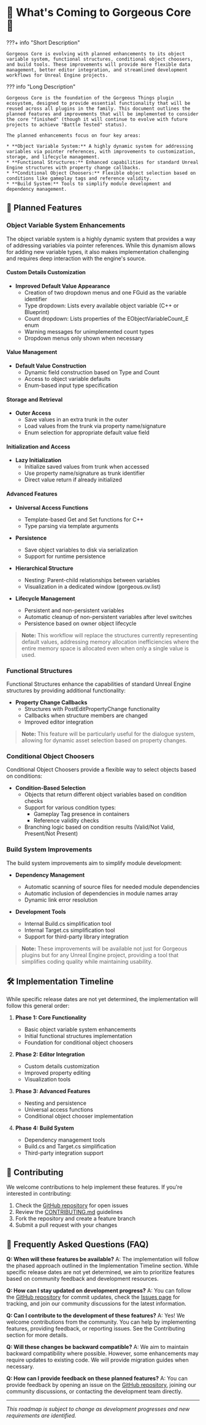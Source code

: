 # 🔮 What's Coming to Gorgeous Core 🔮

???+ info "Short Description"

    Gorgeous Core is evolving with planned enhancements to its object variable system, functional structures, conditional object choosers, and build tools. These improvements will provide more flexible data management, better editor integration, and streamlined development workflows for Unreal Engine projects.

??? info "Long Description"

    Gorgeous Core is the foundation of the Gorgeous Things plugin ecosystem, designed to provide essential functionality that will be reused across all plugins in the family. This document outlines the planned features and improvements that will be implemented to consider the core "finished" (though it will continue to evolve with future projects to achieve "Battle Tested" status).

    The planned enhancements focus on four key areas:

    * **Object Variable System:** A highly dynamic system for addressing variables via pointer references, with improvements to customization, storage, and lifecycle management.
    * **Functional Structures:** Enhanced capabilities for standard Unreal Engine structures with property change callbacks.
    * **Conditional Object Choosers:** Flexible object selection based on conditions like gameplay tags and reference validity.
    * **Build System:** Tools to simplify module development and dependency management.

## 🎯 Planned Features

### Object Variable System Enhancements

The object variable system is a highly dynamic system that provides a way of addressing variables via pointer references. While this dynamism allows for adding new variable types, it also makes implementation challenging and requires deep interaction with the engine's source.

#### Custom Details Customization
* **Improved Default Value Appearance**
  * Creation of two dropdown menus and one FGuid as the variable identifier
  * Type dropdown: Lists every available object variable (C++ or Blueprint)
  * Count dropdown: Lists properties of the EObjectVariableCount_E enum
  * Warning messages for unimplemented count types
  * Dropdown menus only shown when necessary

#### Value Management
* **Default Value Construction**
  * Dynamic field construction based on Type and Count
  * Access to object variable defaults
  * Enum-based input type specification

#### Storage and Retrieval
* **Outer Access**
  * Save values in an extra trunk in the outer
  * Load values from the trunk via property name/signature
  * Enum selection for appropriate default value field

#### Initialization and Access
* **Lazy Initialization**
  * Initialize saved values from trunk when accessed
  * Use property name/signature as trunk identifier
  * Direct value return if already initialized

#### Advanced Features
* **Universal Access Functions**
  * Template-based Get and Set functions for C++
  * Type parsing via template arguments

* **Persistence**
  * Save object variables to disk via serialization
  * Support for runtime persistence

* **Hierarchical Structure**
  * Nesting: Parent-child relationships between variables
  * Visualization in a dedicated window (gorgeous.ov.list)

* **Lifecycle Management**
  * Persistent and non-persistent variables
  * Automatic cleanup of non-persistent variables after level switches
  * Persistence based on owner object lifecycle

> **Note:** This workflow will replace the structures currently representing default values, addressing memory allocation inefficiencies where the entire memory space is allocated even when only a single value is used.

### Functional Structures

Functional Structures enhance the capabilities of standard Unreal Engine structures by providing additional functionality:

* **Property Change Callbacks**
  * Structures with PostEditPropertyChange functionality
  * Callbacks when structure members are changed
  * Improved editor integration

> **Note:** This feature will be particularly useful for the dialogue system, allowing for dynamic asset selection based on property changes.

### Conditional Object Choosers

Conditional Object Choosers provide a flexible way to select objects based on conditions:

* **Condition-Based Selection**
  * Objects that return different object variables based on condition checks
  * Support for various condition types:
    * Gameplay Tag presence in containers
    * Reference validity checks
  * Branching logic based on condition results (Valid/Not Valid, Present/Not Present)

### Build System Improvements

The build system improvements aim to simplify module development:

* **Dependency Management**
  * Automatic scanning of source files for needed module dependencies
  * Automatic inclusion of dependencies in module names array
  * Dynamic link error resolution

* **Development Tools**
  * Internal Build.cs simplification tool
  * Internal Target.cs simplification tool
  * Support for third-party library integration

> **Note:** These improvements will be available not just for Gorgeous plugins but for any Unreal Engine project, providing a tool that simplifies coding quality while maintaining usability.

## 🛠️ Implementation Timeline

While specific release dates are not yet determined, the implementation will follow this general order:

1. **Phase 1: Core Functionality**
   * Basic object variable system enhancements
   * Initial functional structures implementation
   * Foundation for conditional object choosers

2. **Phase 2: Editor Integration**
   * Custom details customization
   * Improved property editing
   * Visualization tools

3. **Phase 3: Advanced Features**
   * Nesting and persistence
   * Universal access functions
   * Conditional object chooser implementation

4. **Phase 4: Build System**
   * Dependency management tools
   * Build.cs and Target.cs simplification
   * Third-party integration support

## 🤝 Contributing

We welcome contributions to help implement these features. If you're interested in contributing:

1. Check the [GitHub repository](https://github.com/Epic-Nova/Gorgeous-Core) for open issues
2. Review the [CONTRIBUTING.md](https://github.com/Epic-Nova/Gorgeous-Core/blob/master/.github/CONTRIBUTING.md) guidelines
3. Fork the repository and create a feature branch
4. Submit a pull request with your changes

## 🤔 Frequently Asked Questions (FAQ)

**Q: When will these features be available?**
A: The implementation will follow the phased approach outlined in the Implementation Timeline section. While specific release dates are not yet determined, we aim to prioritize features based on community feedback and development resources.

**Q: How can I stay updated on development progress?**
A: You can follow the [GitHub repository](https://github.com/Epic-Nova/Gorgeous-Core) for commit updates, check the [Issues page](https://github.com/Epic-Nova/Gorgeous-Core/issues) for tracking, and join our community discussions for the latest information.

**Q: Can I contribute to the development of these features?**
A: Yes! We welcome contributions from the community. You can help by implementing features, providing feedback, or reporting issues. See the Contributing section for more details.

**Q: Will these changes be backward compatible?**
A: We aim to maintain backward compatibility where possible. However, some enhancements may require updates to existing code. We will provide migration guides when necessary.

**Q: How can I provide feedback on these planned features?**
A: You can provide feedback by opening an issue on the [GitHub repository](https://github.com/Epic-Nova/Gorgeous-Core/issues), joining our community discussions, or contacting the development team directly.

---

*This roadmap is subject to change as development progresses and new requirements are identified.*